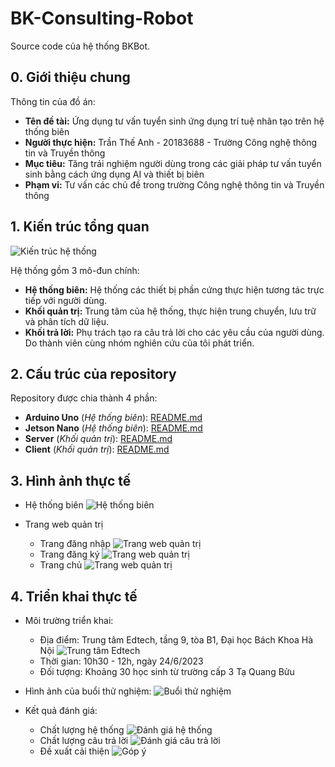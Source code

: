 # BK-Consulting-Robot
Source code của hệ thống BKBot.

## 0. Giới thiệu chung

Thông tin của đồ án:

- **Tên đề tài:** Ứng dụng tư vấn tuyển sinh ứng dụng trí tuệ nhân tạo trên hệ thống biên
- **Người thực hiện:** Trần Thế Anh - 20183688 - Trường Công nghệ thông tin và Truyền thông
- **Mục tiêu:** Tăng trải nghiệm người dùng trong các giải pháp tư vấn tuyển sinh bằng cách ứng dụng AI và thiết bị biên
- **Phạm vi:** Tư vấn các chủ đề trong trường Công nghệ thông tin và Truyền thông

## 1. Kiến trúc tổng quan

![Kiến trúc hệ thống](images/Sơ-đồ-tổng-quan.png)

Hệ thống gồm 3 mô-đun chính:

- **Hệ thống biên:** Hệ thống các thiết bị phần cứng thực hiện tương tác trực tiếp với người dùng.
- **Khối quản trị:** Trung tâm của hệ thống, thực hiện trung chuyển, lưu trữ và phân tích dữ liệu.
- **Khối trả lời:** Phụ trách tạo ra câu trả lời cho các yêu cầu của người dùng. Do thành viên cùng nhóm nghiên cứu của tôi phát triển.

## 2. Cấu trúc của repository
Repository được chia thành 4 phần:

- **Arduino Uno** (*Hệ thống biên*): [README.md](arduino/README.md)
- **Jetson Nano** (*Hệ thống biên*): [README.md](jetson/README.md)
- **Server** (*Khối quản trị*): [README.md](server/README.md)
- **Client** (*Khối quản trị*): [README.md](client/README.md)

## 3. Hình ảnh thực tế

- Hệ thống biên
![Hệ thống biên](images/Hệ-thống.png)

- Trang web quản trị
    - Trang đăng nhập
    ![Trang web quản trị](images/Đăng-nhập.png)
    - Trang đăng ký
    ![Trang web quản trị](images/Đăng-ký.png)
    - Trang chủ
    ![Trang web quản trị](images/Dashboard.png)

## 4. Triển khai thực tế


- Môi trường triển khai:
    - Địa điểm: Trung tâm Edtech, tầng 9, tòa B1, Đại học Bách Khoa Hà Nội
    ![Trung tâm Edtech](images/edtech.jpg)
    - Thời gian: 10h30 - 12h, ngày 24/6/2023
    - Đối tượng: Khoảng 30 học sinh từ trường cấp 3 Tạ Quang Bửu

- Hình ảnh của buổi thử nghiệm:
![Buổi thử nghiệm](images/Buổi-thử-nghiệm.png)

- Kết quả đánh giá:
    - Chất lượng hệ thống
    ![Đánh giá hệ thống](images/Đánh-giá-phần-cứng.png)
    - Chất lượng câu trả lời
    ![Đánh giá câu trả lời](images/Đánh-giá-câu-trả-lời.png)
    - Đề xuất cải thiện
    ![Góp ý](images/Đề-xuất-cải-thiện.png)